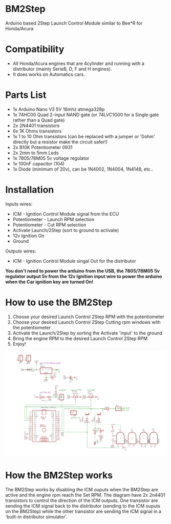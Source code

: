 # BM2Step
Arduino based 2Step Launch Control Module similar to Bee*R for Honda/Acura

# Compatibility

- All Honda/Acura engines that are 4cylinder and running with a distributor (mainly SerieB, D, F and H engines).
- It does works on Automatics cars.

# Parts List
- 1x Arduino Nano V3 5V 16mhz atmega328p
- 1x 74HC00 Quad 2-input NAND gate (or 74LVC1G00 for a Single gate rather than a Quad gate)
- 2x 2N4401 transistors
- 6x 1K Ohms transistors
- 1x 1 to 10 Ohm transistors (can be replaced with a jumper or '0ohm' directly but a resistor make the circuit safer!)
- 2x B10K Potentiometer 0931
- 2x 2mm to 5mm Leds
- 1x 7805/78M05 5v voltage regulator
- 1x 100nF capacitor (104)
- 1x Diode (minimum of 20v), can be 1N4002, 1N4004, 1N4148, etc..

# Installation

Inputs wires:
- ICM - Ignition Control Module signal from the ECU
- Potentiometer - Launch RPM selection
- Potentiometer - Cut RPM selection
- Activate Launch/2Step (sort to ground to activate)
- 12v Ignition On
- Ground

Outputs wires:
- ICM - Ignition Control Module singal Out for the distributor

**You don't need to power the arduino from the USB, the 7805/78M05 5v regulator output 5v from the 12v Ignition input wire to power the arduino when the Car ignition key are turned On!**

# How to use the BM2Step

1. Choose your desired Launch Control 2Step RPM with the potentiometer
2. Choose your desired Launch Control 2Step Cutting rpm windows with the potentiometer
3. Activate the Launch/2Step by sorting the Activate 'input' to the ground
4. Bring the engine RPM to the desired Launch Control 2Step RPM
5. Enjoy!

![alt tag](https://github.com/bouletmarc/BM2Step/blob/master/Schematic/eagle_2020-05-11_03-45-24.png)

# How the BM2Step works

The BM2Step works by disabling the ICM ouputs when the BM2Step are active and the engine rpm reach the Set RPM. The diagram have 2x 2n4401 transistors to control the direction of the ICM outputs. One transistor are sending the ICM signal back to the distributor (sending to the ICM ouputs on the BM2Step) while the other transistor are sending the ICM signal in a 'built-in distributor simulator'.
